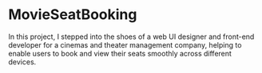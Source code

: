 # MovieSeatBooking
In this project, I stepped into the shoes of a web UI designer and front-end developer for a cinemas and theater management company, helping to enable users to book and view their seats smoothly across different devices.
